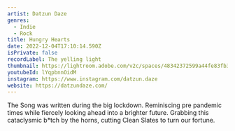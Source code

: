 ```yaml
---
artist: Datzun Daze
genres:
  - Indie
  - Rock
title: Hungry Hearts
date: 2022-12-04T17:10:14.590Z
isPrivate: false
recordLabel: The yelling light
thumbnail: https://lightroom.adobe.com/v2c/spaces/48342372599a44fe83fb31104706900a/assets/7025015f2c29a4511eeb7ce1b3446cc9/revisions/242e2cc75e5d420184b048993c8a763e/renditions/3bde206972ea6930aa4bdf6c02a0f2ae
youtubeId: lYqpbnnOidM
instagram: https://www.instagram.com/datzun.daze
website: https://datzundaze.com/
---
```

The Song was written during the big lockdown. Reminiscing pre pandemic times while fiercely looking ahead into a brighter future. Grabbing this cataclysmic b*tch by the horns, cutting Clean Slates to turn our fortune.